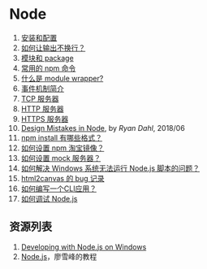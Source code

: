 # Node

1. [安装和配置](./node_install.md)
1. [如何让输出不换行？](./node-stdout-write.md)
1. [模块和 package](./node_module.md)
1. [常用的 npm 命令](./npm-cli-explained.md)
1. [什么是 module wrapper?](./node_module-wrapper.md)
1. [事件机制简介](./node_events.md)
1. [TCP 服务器](./tcp-server.md)
1. [HTTP 服务器](./http-server.md)
1. [HTTPS 服务器](./https-server.md)
1. [Design Mistakes in Node](./node_design-mistakes.md), by *Ryan Dahl*, 2018/06
1. [npm install 有哪些格式？](./npm_install-explained.md)
1. [如何设置 npm 淘宝镜像？](./npm_taobao_mirror.md)
1. [如何设置 mock 服务器？](./mock-server.md)
1. [如何解决 Windows 系统无法运行 Node.js 脚本的问题？](./windows-node-run-errors.md)
1. [html2canvas 的 bug 记录](./html2canvas-bugs.md)
1. [如何编写一个CLI应用？](./write-cli.md)
1. [如何调试 Node.js](https://liuz2.gitee.io/posts/debug-nodejs/)

## 资源列表

1. [Developing with Node.js on Windows](https://docs.microsoft.com/en-us/windows/nodejs/)
1. [Node.js](https://www.liaoxuefeng.com/wiki/1022910821149312/1023025235359040)，廖雪峰的教程